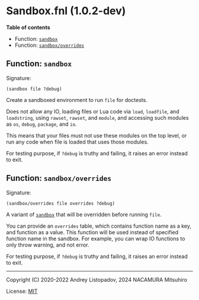 # Sandbox.fnl (1.0.2-dev)

**Table of contents**

- Function: [`sandbox`](#function-sandbox)
- Function: [`sandbox/overrides`](#function-sandboxoverrides)

## Function: `sandbox`

Signature:

```
(sandbox file ?debug)
```

Create a sandboxed environment to run `file` for doctests.

Does not allow any IO, loading files or Lua code via `load`,
`loadfile`, and `loadstring`, using `rawset`, `rawset`, and `module`,
and accessing such modules as `os`, `debug`, `package`, and `io`.

This means that your files must not use these modules on the top
level, or run any code when file is loaded that uses those modules.

For testing purpose, if `?debug` is truthy and failing, it raises an error
instead to exit.

## Function: `sandbox/overrides`

Signature:

```
(sandbox/overrides file overrides ?debug)
```

A variant of [`sandbox`](#function-sandbox) that will be overridden before running `file`.

You can provide an `overrides` table, which contains function name as
a key, and function as a value. This function will be used instead of
specified function name in the sandbox. For example, you can wrap IO
functions to only throw warning, and not error.

For testing purpose, if `?debug` is truthy and failing, it raises an error
instead to exit.

---

Copyright (C) 2020-2022 Andrey Listopadov, 2024 NACAMURA Mitsuhiro

License: [MIT](https://git.sr.ht/~m15a/fnldoc/tree/main/item/LICENSE)

<!-- Generated with Fnldoc 1.0.2-dev
     https://sr.ht/~m15a/fnldoc/ -->
